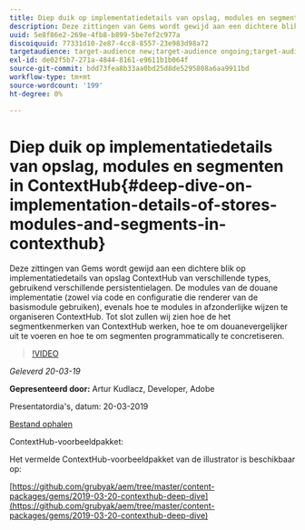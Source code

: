 ```yaml
---
title: Diep duik op implementatiedetails van opslag, modules en segmenten in ContextHub
description: Deze zittingen van Gems wordt gewijd aan een dichtere blik op implementatiedetails van opslag ContextHub van verschillende types, gebruikend verschillende persistentielagen. De modules van de douane implementatie (zowel via code en configuratie die renderer van de basismodule gebruiken), evenals hoe te modules in afzonderlijke wijzen te organiseren ContextHub. Tot slot zullen wij zien hoe de het segmentkenmerken van ContextHub werken, hoe te om douanevergelijker uit te voeren en hoe te om segmenten programmatically te concretiseren.
uuid: 5e8f86e2-269e-4fb8-b899-5be7ef2c977a
discoiquuid: 77331d10-2e87-4cc8-8557-23e983d98a72
targetaudience: target-audience new;target-audience ongoing;target-audience upgrader
exl-id: de02f5b7-271a-4844-8161-e9611b1b064f
source-git-commit: bdd73fea8b33aa0bd25d8de5295808a6aa9911bd
workflow-type: tm+mt
source-wordcount: '199'
ht-degree: 0%

---
```


# Diep duik op implementatiedetails van opslag, modules en segmenten in ContextHub{#deep-dive-on-implementation-details-of-stores-modules-and-segments-in-contexthub}

Deze zittingen van Gems wordt gewijd aan een dichtere blik op implementatiedetails van opslag ContextHub van verschillende types, gebruikend verschillende persistentielagen. De modules van de douane implementatie (zowel via code en configuratie die renderer van de basismodule gebruiken), evenals hoe te modules in afzonderlijke wijzen te organiseren ContextHub. Tot slot zullen wij zien hoe de het segmentkenmerken van ContextHub werken, hoe te om douanevergelijker uit te voeren en hoe te om segmenten programmatically te concretiseren.

>[!VIDEO](https://video.tv.adobe.com/v/27010/?quality=9)

*Geleverd 20-03-19*

**Gepresenteerd door:** Artur Kudlacz, Developer, Adobe

Presentatordia&#39;s, datum: 20-03-2019

[Bestand ophalen](assets/aem-gems-contexthubdeepdive-03202019.pdf)

ContextHub-voorbeeldpakket:

Het vermelde ContextHub-voorbeeldpakket van de illustrator is beschikbaar op:

[https://github.com/grubyak/aem/tree/master/content-packages/gems/2019-03-20-contexthub-deep-dive](https://github.com/grubyak/aem/tree/master/content-packages/gems/2019-03-20-contexthub-deep-dive)

